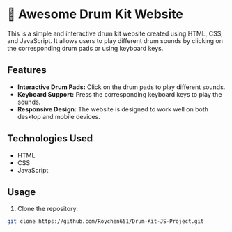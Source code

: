 # 🥁 Awesome Drum Kit Website

This is a simple and interactive drum kit website created using HTML, CSS, and JavaScript. It allows users to play different drum sounds by clicking on the corresponding drum pads or using keyboard keys.

## Features

- **Interactive Drum Pads:** Click on the drum pads to play different sounds.
- **Keyboard Support:** Press the corresponding keyboard keys to play the sounds.
- **Responsive Design:** The website is designed to work well on both desktop and mobile devices.

## Technologies Used

- HTML
- CSS
- JavaScript

## Usage

1. Clone the repository:

```bash
git clone https://github.com/Roychen651/Drum-Kit-JS-Project.git
